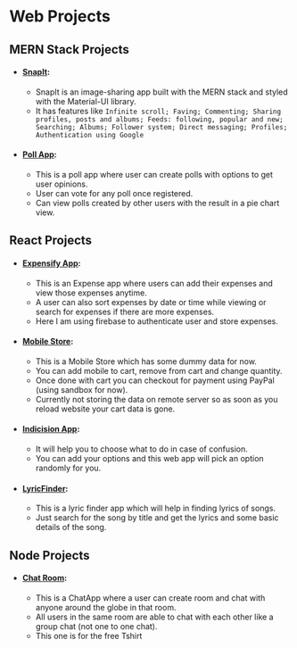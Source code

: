 # Web Projects

## MERN Stack Projects

- #### [SnapIt](https://snap-it-mern.herokuapp.com):

  - SnapIt is an image-sharing app built with the MERN stack and styled with the Material-UI library.
  - It has features like `Infinite scroll; Faving; Commenting; Sharing profiles, posts and albums; Feeds: following, popular and new; Searching; Albums; Follower system; Direct messaging; Profiles; Authentication using Google`

- #### [Poll App](https://poll-mern.herokuapp.com):

  - This is a poll app where user can create polls with options to get user opinions.
  - User can vote for any poll once registered.
  - Can view polls created by other users with the result in a pie chart view.

## React Projects

- #### [Expensify App](https://react-expensify-app-learn.herokuapp.com):

  - This is an Expense app where users can add their expenses and view those expenses anytime.
  - A user can also sort expenses by date or time while viewing or search for expenses if there are more expenses.
  - Here I am using firebase to authenticate user and store expenses.

- #### [Mobile Store](https://mobile-store-sks.netlify.com):

  - This is a Mobile Store which has some dummy data for now.
  - You can add mobile to cart, remove from cart and change quantity.
  - Once done with cart you can checkout for payment using PayPal (using sandbox for now).
  - Currently not storing the data on remote server so as soon as you reload website your cart data is gone.

- #### [Indicision App](https://shiv-k-sharma.github.io/Indecision-App-React):

  - It will help you to choose what to do in case of confusion.
  - You can add your options and this web app will pick an option randomly for you.

- #### [LyricFinder](https://lyric-finder-sks.netlify.com):

  - This is a lyric finder app which will help in finding lyrics of songs.
  - Just search for the song by title and get the lyrics and some basic details of the song.

## Node Projects

- #### [Chat Room](https://mysterious-wildwood-72944.herokuapp.com):

  - This is a ChatApp where a user can create room and chat with anyone around the globe in that room.
  - All users in the same room are able to chat with each other like a group chat (not one to one chat).
  - This one is for the free Tshirt
